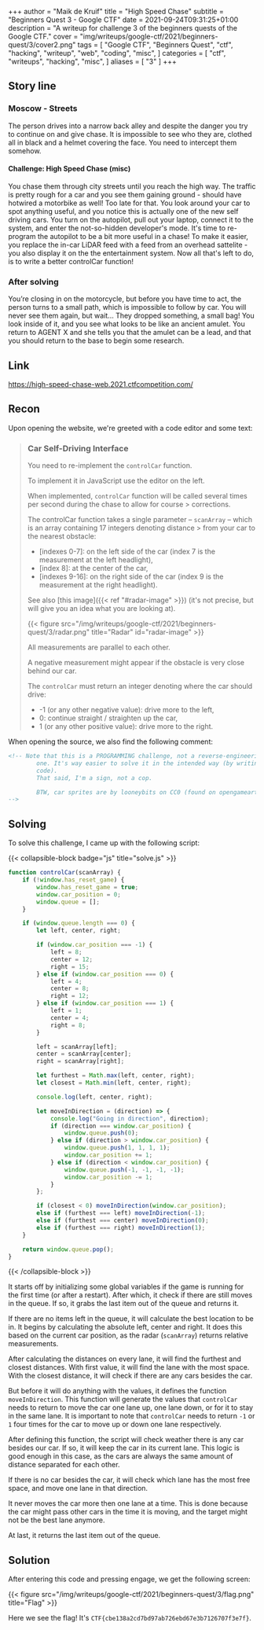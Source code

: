 +++
author = "Maik de Kruif"
title = "High Speed Chase"
subtitle = "Beginners Quest 3 - Google CTF"
date = 2021-09-24T09:31:25+01:00
description = "A writeup for challenge 3 of the beginners quests of the Google CTF."
cover = "img/writeups/google-ctf/2021/beginners-quest/3/cover2.png"
tags = [
    "Google CTF",
    "Beginners Quest",
    "ctf",
    "hacking",
    "writeup",
    "web",
    "coding",
    "misc",
]
categories = [
    "ctf",
    "writeups",
    "hacking",
    "misc",
]
aliases = [
    "3"
]
+++

## Story line

### Moscow - Streets

The person drives into a narrow back alley and despite the danger you try to continue on and give chase. It is impossible to see who they are, clothed all in black and a helmet covering the face. You need to intercept them somehow.

#### Challenge: High Speed Chase (misc)

You chase them through city streets until you reach the high way. The traffic is pretty rough for a car and you see them gaining ground - should have hotwired a motorbike as well! Too late for that. You look around your car to spot anything useful, and you notice this is actually one of the new self driving cars. You turn on the autopilot, pull out your laptop, connect it to the system, and enter the not-so-hidden developer's mode. It's time to re-program the autopilot to be a bit more useful in a chase! To make it easier, you replace the in-car LiDAR feed with a feed from an overhead sattelite - you also display it on the the entertainment system. Now all that's left to do, is to write a better controlCar function!

### After solving

You’re closing in on the motorcycle, but before you have time to act, the person turns to a small path, which is impossible to follow by car. You will never see them again, but wait... They dropped something, a small bag! You look inside of it, and you see what looks to be like an ancient amulet. You return to AGENT X and she tells you that the amulet can be a lead, and that you should return to the base to begin some research.

## Link

<https://high-speed-chase-web.2021.ctfcompetition.com/>

## Recon

Upon opening the website, we're greeted with a code editor and some text:

> ### Car Self-Driving Interface
>
> You need to re-implement the `controlCar` function.
>
> To implement it in JavaScript use the editor on the left.
>
> When implemented, `controlCar` function will be called several times per second during the chase to allow for course > corrections.
>
> The controlCar function takes a single parameter – `scanArray` – which is an array containing 17 integers denoting distance > from your car to the nearest obstacle:
>
> -   [indexes 0-7]: on the left side of the car (index 7 is the measurement at the left headlight),
> -   [index 8]: at the center of the car,
> -   [indexes 9-16]: on the right side of the car (index 9 is the measurement at the right headlight).
>
> See also [this image]({{< ref "#radar-image" >}}) (it's not precise, but will give you an idea what you are looking at).
>
> {{< figure src="/img/writeups/google-ctf/2021/beginners-quest/3/radar.png" title="Radar" id="radar-image" >}}
>
> All measurements are parallel to each other.
>
> A negative measurement might appear if the obstacle is very close behind our car.
>
> The `controlCar` must return an integer denoting where the car should drive:
>
> -   -1 (or any other negative value): drive more to the left,
> -   0: continue straight / straighten up the car,
> -   1 (or any other positive value): drive more to the right.

When opening the source, we also find the following comment:

```html
<!-- Note that this is a PROGRAMMING challenge, not a reverse-engineering
        one. It's way easier to solve it in the intended way (by writing the
        code).
        That said, I'm a sign, not a cop.

        BTW, car sprites are by looneybits on CC0 (found on opengameart.org).
-->
```

## Solving

To solve this challenge, I came up with the following script:

{{< collapsible-block badge="js" title="solve.js" >}}

```js
function controlCar(scanArray) {
    if (!window.has_reset_game) {
        window.has_reset_game = true;
        window.car_position = 0;
        window.queue = [];
    }

    if (window.queue.length === 0) {
        let left, center, right;

        if (window.car_position === -1) {
            left = 8;
            center = 12;
            right = 15;
        } else if (window.car_position === 0) {
            left = 4;
            center = 8;
            right = 12;
        } else if (window.car_position === 1) {
            left = 1;
            center = 4;
            right = 8;
        }

        left = scanArray[left];
        center = scanArray[center];
        right = scanArray[right];

        let furthest = Math.max(left, center, right);
        let closest = Math.min(left, center, right);

        console.log(left, center, right);

        let moveInDirection = (direction) => {
            console.log("Going in direction", direction);
            if (direction === window.car_position) {
                window.queue.push(0);
            } else if (direction > window.car_position) {
                window.queue.push(1, 1, 1, 1);
                window.car_position += 1;
            } else if (direction < window.car_position) {
                window.queue.push(-1, -1, -1, -1);
                window.car_position -= 1;
            }
        };

        if (closest < 0) moveInDirection(window.car_position);
        else if (furthest === left) moveInDirection(-1);
        else if (furthest === center) moveInDirection(0);
        else if (furthest === right) moveInDirection(1);
    }

    return window.queue.pop();
}
```

{{< /collapsible-block >}}

It starts off by initializing some global variables if the game is running for the first time (or after a restart). After which, it check if there are still moves in the queue. If so, it grabs the last item out of the queue and returns it.

If there are no items left in the queue, it will calculate the best location to be in. It begins by calculating the absolute left, center and right. It does this based on the current car position, as the radar (`scanArray`) returns relative measurements.

After calculating the distances on every lane, it will find the furthest and closest distances. With first value, it will find the lane with the most space. With the closest distance, it will check if there are any cars besides the car.

But before it will do anything with the values, it defines the function `moveInDirection`. This function will generate the values that `controlCar` needs to return to move the car one lane up, one lane down, or for it to stay in the same lane. It is important to note that `controlCar` needs to return `-1` or `1` four times for the car to move up or down one lane respectively.

After defining this function, the script will check weather there is any car besides our car. If so, it will keep the car in its current lane. This logic is good enough in this case, as the cars are always the same amount of distance separated for each other.

If there is no car besides the car, it will check which lane has the most free space, and move one lane in that direction.

It never moves the car more then one lane at a time. This is done because the car might pass other cars in the time it is moving, and the target might not be the best lane anymore.

At last, it returns the last item out of the queue.

## Solution

After entering this code and pressing engage, we get the following screen:

{{< figure src="/img/writeups/google-ctf/2021/beginners-quest/3/flag.png" title="Flag" >}}

Here we see the flag! It's `CTF{cbe138a2cd7bd97ab726ebd67e3b7126707f3e7f}`.
